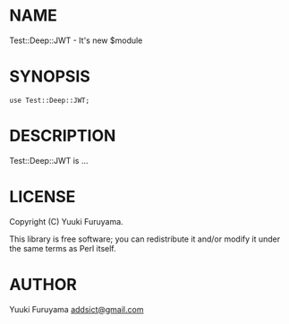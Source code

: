 # NAME

Test::Deep::JWT - It's new $module

# SYNOPSIS

    use Test::Deep::JWT;

# DESCRIPTION

Test::Deep::JWT is ...

# LICENSE

Copyright (C) Yuuki Furuyama.

This library is free software; you can redistribute it and/or modify
it under the same terms as Perl itself.

# AUTHOR

Yuuki Furuyama <addsict@gmail.com>
